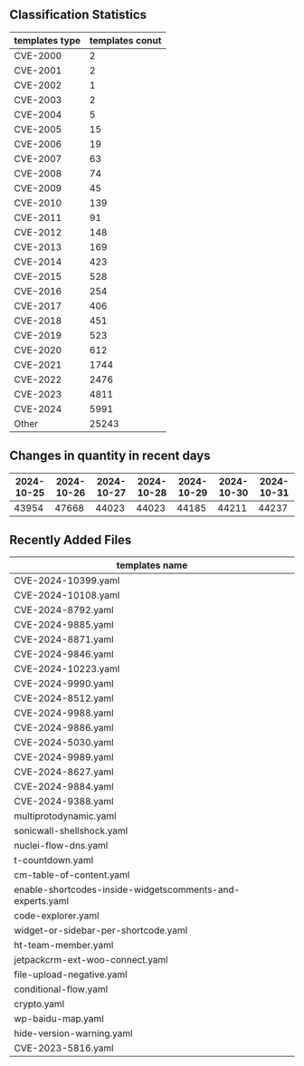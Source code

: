 ## Classification Statistics
| templates type | templates conut | 
| --- | --- |
| CVE-2000 | 2 |
| CVE-2001 | 2 |
| CVE-2002 | 1 |
| CVE-2003 | 2 |
| CVE-2004 | 5 |
| CVE-2005 | 15 |
| CVE-2006 | 19 |
| CVE-2007 | 63 |
| CVE-2008 | 74 |
| CVE-2009 | 45 |
| CVE-2010 | 139 |
| CVE-2011 | 91 |
| CVE-2012 | 148 |
| CVE-2013 | 169 |
| CVE-2014 | 423 |
| CVE-2015 | 528 |
| CVE-2016 | 254 |
| CVE-2017 | 406 |
| CVE-2018 | 451 |
| CVE-2019 | 523 |
| CVE-2020 | 612 |
| CVE-2021 | 1744 |
| CVE-2022 | 2476 |
| CVE-2023 | 4811 |
| CVE-2024 | 5991 |
| Other | 25243 |
## Changes in quantity in recent days
|2024-10-25 | 2024-10-26 | 2024-10-27 | 2024-10-28 | 2024-10-29 | 2024-10-30 | 2024-10-31|
|--- | ------ | ------ | ------ | ------ | ------ | ---|
|43954 | 47668 | 44023 | 44023 | 44185 | 44211 | 44237|
## Recently Added Files
| templates name | 
| --- |
| CVE-2024-10399.yaml |
| CVE-2024-10108.yaml |
| CVE-2024-8792.yaml |
| CVE-2024-9885.yaml |
| CVE-2024-8871.yaml |
| CVE-2024-9846.yaml |
| CVE-2024-10223.yaml |
| CVE-2024-9990.yaml |
| CVE-2024-8512.yaml |
| CVE-2024-9988.yaml |
| CVE-2024-9886.yaml |
| CVE-2024-5030.yaml |
| CVE-2024-9989.yaml |
| CVE-2024-8627.yaml |
| CVE-2024-9884.yaml |
| CVE-2024-9388.yaml |
| multiprotodynamic.yaml |
| sonicwall-shellshock.yaml |
| nuclei-flow-dns.yaml |
| t-countdown.yaml |
| cm-table-of-content.yaml |
| enable-shortcodes-inside-widgetscomments-and-experts.yaml |
| code-explorer.yaml |
| widget-or-sidebar-per-shortcode.yaml |
| ht-team-member.yaml |
| jetpackcrm-ext-woo-connect.yaml |
| file-upload-negative.yaml |
| conditional-flow.yaml |
| crypto.yaml |
| wp-baidu-map.yaml |
| hide-version-warning.yaml |
| CVE-2023-5816.yaml |
